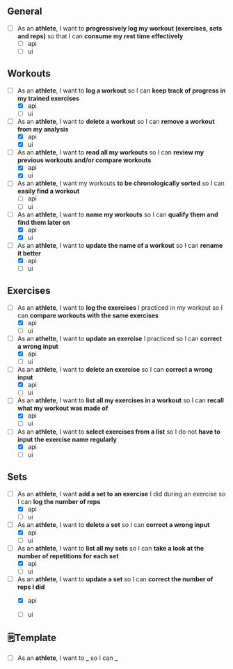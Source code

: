 ## General
- [ ] As an **athlete**, I want to **progressively log my workout (exercises, sets and reps)** so that I can **consume my rest time effectively**
  - [ ] api
  - [ ] ui

## Workouts
- [ ] As an **athlete**, I want to **log a workout** so I can **keep track of progress in my trained exercises**
  - [x] api
  - [ ] ui
- [ ] As an **athlete**, I want to **delete a workout** so I can **remove a workout from my analysis**
  - [x] api
  - [x] ui
- [ ] As an **athlete**, I want to **read all my workouts** so I can **review my previous workouts and/or compare workouts**
  - [x] api
  - [x] ui
- [ ] As an **athlete**, I want my workouts **to be chronologically sorted** so I can **easily find a workout**
  - [ ] api
  - [ ] ui
- [ ] As an **athlete**, I want to **name my workouts** so I can **qualify them and find them later on**
  - [x] api
  - [x] ui
- [ ] As an **athlete**, I want to **update the name of a workout** so I can **rename it better**
  - [x] api
  - [ ] ui

## Exercises
- [ ] As an **athlete**, I want to **log the exercises** I practiced in my workout so I can **compare workouts with the same exercises**
  - [x] api
  - [ ] ui
- [ ] As an **athelte**, I want to **update an exercise** I practiced so I can **correct a wrong input**
  - [x] api
  - [ ] ui
- [ ] As an **athlete**, I want to **delete an exercise** so I can **correct a wrong input**
  - [x] api
  - [ ] ui
- [ ] As an **athlete**, I want to **list all my exercises in a workout** so I can **recall what my workout was made of**
  - [x] api
  - [ ] ui
- [ ] As an **athlete**, I want to **select exercises from a list** so I do not **have to input the exercise name regularly**
  - [x] api
  - [ ] ui

## Sets
- [ ] As an **athlete**, I want **add a set to an exercise** I did during an exercise so I can **log the number of reps**
  - [x] api
  - [ ] ui
- [ ] As an **athlete**, I want to **delete a set** so I can **correct a wrong input**
  - [x] api
  - [ ] ui
- [ ] As an **athlete**, I want to **list all my sets** so I can **take a look at the number of repetitions for each set**
  - [x] api
  - [ ] ui
- [ ] As an **athlete**, I want to **update a set** so I can **correct the number of reps I did**
  - [x] api
  - [ ] ui




## 🗒️Template
- [ ] As an **athlete**, I want to **_** so I can **_**
